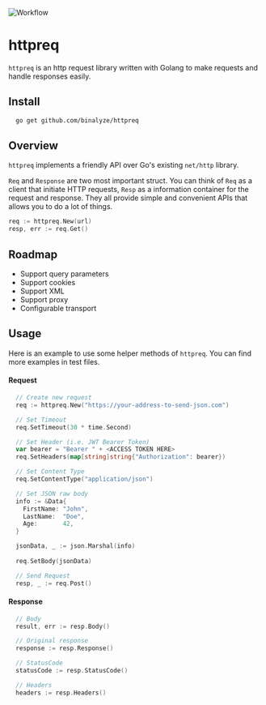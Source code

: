 ![Workflow](https://github.com/binalyze/httpreq/actions/workflows/go.yml/badge.svg)

# httpreq

`httpreq` is an http request library written with Golang to make requests and handle responses easily.


## Install 

```bash 
  go get github.com/binalyze/httpreq
```

## Overview

`httpreq` implements a friendly API over Go's existing `net/http` library.
  
`Req` and `Response` are two most important struct. You can think of `Req` as a client that initiate HTTP requests, `Resp` as a information container for the request and response. They all provide simple and convenient APIs that allows you to do a lot of things.

``` go
req := httpreq.New(url)
resp, err := req.Get()
```

## Roadmap

- Support query parameters
- Support cookies
- Support XML
- Support proxy
- Configurable transport

## Usage

Here is an example to use some helper methods of `httpreq`. You can find more examples in test files.
#### Request
```go
  // Create new request
  req := httpreq.New("https://your-address-to-send-json.com")

  // Set Timeout
  req.SetTimeout(30 * time.Second)

  // Set Header (i.e. JWT Bearer Token)
  var bearer = "Bearer " + <ACCESS TOKEN HERE>
  req.SetHeaders(map[string]string{"Authorization": bearer})

  // Set Content Type
  req.SetContentType("application/json") 

  // Set JSON raw body
  info := &Data{
    FirstName: "John",
    LastName:  "Doe",
    Age:       42,
  }

  jsonData, _ := json.Marshal(info)
	
  req.SetBody(jsonData)

  // Send Request
  resp, _ := req.Post()
```

#### Response
```go
  // Body
  result, err := resp.Body()

  // Original response
  response := resp.Response()

  // StatusCode
  statusCode := resp.StatusCode()

  // Headers
  headers := resp.Headers()
```
